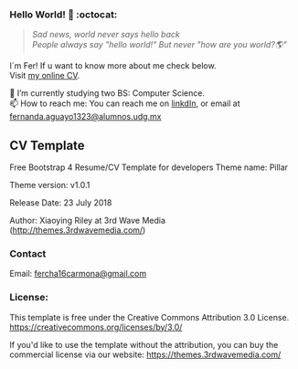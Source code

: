 ### Hello World! 👋 :octocat:	
> *Sad news, world never says hello back* <br/>
> *People always say "hello world!" But never "how are you world?🌎"*

I´m Fer! If u want to know more about me check below.  
Visit [my online CV](https://fernandaaguayo.github.io).

🔭 I’m currently studying two BS: Computer Science. <br/>
📫 How to reach me: You can reach me on [linkdIn](https://www.linkedin.com/in/fernanda-aguayo-carmona-90443121a/), or email at fernanda.aguayo1323@alumnos.udg.mx


## CV Template


Free Bootstrap 4 Resume/CV Template for developers
Theme name: Pillar

Theme version: v1.0.1

Release Date: 23 July 2018

Author: Xiaoying Riley at 3rd Wave Media (http://themes.3rdwavemedia.com/)

### Contact
Email: fercha16carmona@gmail.com

### License: 
This template is free under the Creative Commons Attribution 3.0 License.
https://creativecommons.org/licenses/by/3.0/

If you'd like to use the template without the attribution, you can buy the commercial license via our website: https://themes.3rdwavemedia.com/

